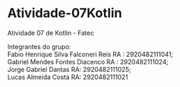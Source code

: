# Atividade-07Kotlin
Atividade 07 de Kotlin - Fatec

<p> Integrantes do grupo: <br>
Fabio Henrique Silva Falconeri Reis RA : 2920482111041; <br>
Gabriel Mendes Fontes Diacenco RA : 2920482111024;  <br>
Jorge Gabriel Dantas RA: 2920482111025;  <br>
Lucas Almeida Costa RA: 2920482111021 </p>
